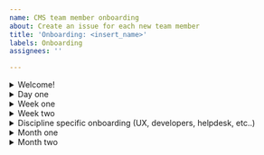 ```yaml
---
name: CMS team member onboarding
about: Create an issue for each new team member
title: 'Onboarding: <insert_name>'
labels: Onboarding
assignees: ''

---
```


<details><summary>Welcome!</summary>

# Welcome to the VFS-CMS Team! 👋
We're thrilled to have you join us on this journey! 🎆🎉🙌

Our vision is to build and maintain a best-in-class Content Management System that meets the needs of editors, application development teams, and consuming applications in order to empower our users to help Veterans.

The onboarding materials below are organized by 1) chronological time to complete (day one, week one, week two, month one); and main category (why, how, who, what). There's a lot to digest but don't worry, your delivery manager will guide you, you'll have an onboarding buddy to provide support, and we'll also introduce you to your workstream's lead to help with specific things related to your discipline (UX, DevOps, Drupal Engineering, etc). In addition, you'll have the support of the entire team, who have all gone through this process before and are eager to answer any questions that arise. Come back to this ticket any time to refresh your knowledge on a specific topic covered below.

Have fun and we look forward to getting to know you! 😊

Projected start date: <insert_here>

- Onboarding buddy (short check-in meetings the first week): <insert_here>
- Team name: <insert_here>
- Delivery manager name: <insert_here>
- Product manager name: <insert_here>
- Discipline lead name: <insert_here>

</details>

<details><summary>Day one</summary>

## Day one
### How?
- [ ] Read through our [team norms](https://docs.google.com/document/d/1cs5FePhtR0LIJi63b9ZtqT7T6dphgB584UpfEbejSOc/edit#), which will also give an overview of how we apply the [USDS playbook](https://playbook.cio.gov/) and VA.gov platform [code of conduct](https://github.com/department-of-veterans-affairs/va.gov-team/blob/master/platform/working-with-vsp/policies-work-norms/code-of-conduct.md).
### Who?
- [ ] Who is on the VFS-CMS team? Read your [team members' user manuals and copy the template to add your own](https://drive.google.com/drive/u/0/folders/195otsT1IUxi_k8oEU21TUkvEG-6p5YQj?ths).
### What?
- [ ] [Onboarding questionnaire](https://drive.google.com/drive/u/0/folders/1fYwNBBbceqRM3qXfes_KEg1QeO-Nkq0q?ths=true) (what do you already know in regards to tooling, context, history, etc)
- [ ] Contract - Discuss with your delivery manager.
- [ ] Read the [VA.gov platform mission and goals](https://github.com/department-of-veterans-affairs/va.gov-team/blob/master/platform/cms/onboarding/library/VA.gov%20Platform%20Overview%202021.pdf).

</details>

<details><summary>Week one</summary>

## Week one
The goals of this week are: 1) get background paperwork completed as quickly as possible and 2) start gaining context for what we're doing and why
- [ ] Requesting secure access to the VA systems you need: **PTEMS** paperwork is through Liberty and **VFS-CMS** paperwork through A6. If you're not sure which you should fill out, ask your delivery manager. Federal contractors are required to complete many of the same forms as federal employees.
- [ ] e-QIP, the online version of the federal standard investigation form, SF 86, will require a lot of background information. [Review page 7 of the SF 86 guide](https://www.dcsa.mil/Portals/91/Documents/pv/mbi/standard-form-sf-86-guide-for-applicants.pdf) for the list of information you'll need to collect to complete e-QIP
### Why?
- [ ] Why is VA.gov using Drupal CMS and how is our success measured? Read the [objectives and key results](https://va-gov.atlassian.net/wiki/spaces/VAGOV/pages/96698383/Product+CMS).
- [ ] [Watch the Drupal GovCon presentation about the project](https://www.youtube.com/watch?v=WN4bGjEuQdM).
- [ ] Why are Vet Centers important to Veterans? Watch the [2-minute YouTube video](https://www.youtube.com/watch?v=VMzkZNbKk1I).
- [ ] Why are VA Medical Centers changing their websites? Watch the [2-minute YouTube video](https://youtu.be/Xrv5wCv6cKY).
### How?
- [ ] [How does the VFS-CMS team work in an agile environment?](https://github.com/department-of-veterans-affairs/va.gov-team/blob/master/platform/cms/onboarding/library/sprint-best-practices.md)
- [ ] How do Agile 6, CivicActions, and Friends From The City work together on this project? Discuss with your delivery manager or product manager.

### Who?
- [ ] Ensure that your info on the [official team roster](https://va-gov.atlassian.net/wiki/spaces/VAGOV/pages/185270337/Team+Roster+2021) is correct.
- [ ] Let's start introducing you to the team and key stakeholders. If you're on a meeting where you don't know someone, feel free to kickstart an introduction. Everyone in the ecosystem is friendly and interested in connecting.
### When?
- [ ] Familiarize yourself with our team's [shared calendar](https://va-gov.atlassian.net/wiki/spaces/VAGOV/calendars) and add in any known dates. This is where we coordinate upcoming out of office (OOO). Choose "Calendar" = OOO and "Event type" = whatever is relevant.

</details>

<details><summary>Week two</summary>

## Week two
The goal for this week is to get you set up with the tools you need to be successful. We will pair you up with a buddy on the project that is in your same discipline to help inform which ones are relevant and which aren't. **The most important thing is to get set up is SOCKS** as it will give you access to our systems so try to prioritize that.
### When?
- [ ] Check your calendar for invitations to team ceremonies.
  - [ ] Scrums
  - [ ] Planning sessions
  - [ ] Refinement sessions
  - [ ] Demos
  - [ ] Retros
### What products do we support?
- [ ] [Review the editor onboarding slides](https://github.com/department-of-veterans-affairs/va.gov-team/blob/master/platform/cms/onboarding/library/https___prod.cms.va.gov_sites_default_files_2021-07_Welcome%2520to%2520the%2520new%2520VA.gov%2520CMS.pdf).
- [ ] Read the [product sheets](https://github.com/department-of-veterans-affairs/va.gov-team/raw/master/platform/cms/VA-CMS-Product-Sheets.pdf) (PDF download).

#### All team members need to review the following (note that with the exception of SOCKS, most of the tools will have been setup for you or requested by your delivery manager. This list is for you to verify along the way):
-  [ ] Github for issue tracking and document sharing
    - [ ] [VA.gov request instructions](https://github.com/department-of-veterans-affairs/github-user-requests/issues/new?labels=add-user-to-org%2C+new-user%2C+user-created&template=add-user-to-the-va-organization.md&title=ADD+USER+TO+ORG+-+%5BUSERNAME%5D) - Your delivery manager should have already requested this for you so double check with them before submitting a new request.
    - [ ] [Intro to CMS Team Github](https://github.com/department-of-veterans-affairs/va.gov-cms#readme)
    - [ ] [CMS team list](https://github.com/orgs/department-of-veterans-affairs/teams/vfs-cms-team/members) - Same as above.
    - [ ] New to Github and markdown? [Learn about writing on Github](https://docs.github.com/en/github/writing-on-github/getting-started-with-writing-and-formatting-on-github) or [watch a tutorial video](https://youtu.be/TBbtbKplUoc)
    - [ ] [Zenhub extension instructions](https://www.zenhub.com/extension) - You'll need to install this on your preferred browser.
  
- [ ] [SOCKS proxy request](https://depo-platform-documentation.scrollhelp.site/getting-started/Internal-tools-access-via-SOCKS-proxy.1821081710.html) to access some VA network tools. The VA network is required for Drupal CMS and other VA tools and usually requires a VA ID card (PIV or Smartcard). Until you get your paperwork approved and ID card, SOCKS proxy is a back door to some of these tools. This is the first priority for week two. For the request, select the label for our team, currently "cms"
   - [ ] [Request a Github personal access token first](https://docs.github.com/en/authentication/keeping-your-account-and-data-secure/creating-a-personal-access-token). You only need to do the "repo" panel in that form and leave the other panels as is. It may take a day or two for the SOCKS proxy request to be fulfilled before you can complete the rest of the SOCKS process. This can be a complex process. Post in CMS-Team Slack channel is you need help from a current member - we're happy to help.
   - [ ] Optional [Core Tunnel set up for SOCKS proxy on all browsers on Mac](https://www.youtube.com/watch?v=fSuN9LhkB5o)
   - [ ] When you have SOCKS proxy set up, contact the instructional designer for a Drupal and demo environments overview.
  
-  [ ] Tugboat demo environments
    - [ ] [Tugboat for engineers](https://github.com/department-of-veterans-affairs/va.gov-cms/blob/f4341c29ad8e998de1dac2fca0b749cdef15c923/READMES/tugboat.md)
    - [ ] [Tugboat for non-engineers](https://prod.cms.va.gov/help/demo-environments-tugboat-guides) SOCKS required

 - [ ] [VA.gov tools overview](https://depo-platform-documentation.scrollhelp.site/getting-started/Request-access-to-tools.969605215.html)
 - [ ] [Slack](https://github.com/department-of-veterans-affairs/va.gov-team/blob/master/platform/working-with-vsp/orientation/slack-requests.md) for instant messaging. Your delivery manager should have already requested this for you, but if not, view the request instructions in the link above.
    - [ ] [Review Slack etiquette](https://slack.com/blog/collaboration/etiquette-tips-in-slack).
    - [ ] Update your profiles in Slack (in the A6 and DSVA workspaces), add a calendar link
    - [ ] DM to add to appropriate Slack alias groups for the DSVA workspace
      - [ ] `@cms-engineers-group`
      - [ ] `@cms-helpdesk`
      - [ ] `@platform-cms-team`
      - [ ] `@sitewide-cms-team`
      - [ ] `@cms-devops-engineers`
    - [ ] You should be in the following slack channels:
      - [ ] A6 workspace = `#proj-vagov-team`
      - [ ] DSVA workspace = `#cms-team`
      - [ ] [This is a description of other channels](https://docs.google.com/spreadsheets/d/1_lZzectbSzs8zt4dvTFJTiPURxa0Kfp3xinYEuZdqq4/edit#gid=0) that ought to be on your radar. Note that many are going to be dependent on which workstream you're in (DevOps, Helpdesk, UX, etc.). Feel free to join whichever you think will aid you and your work.
   
- [ ] [Learn about the different Drupal environments](https://github.com/department-of-veterans-affairs/va.gov-cms/blob/f4341c29ad8e998de1dac2fca0b749cdef15c923/READMES/environments.md)
  - [ ] If you are using a non-VA laptop for development you will need [follow the instructions on Github](https://github.com/department-of-veterans-affairs/va.gov-cms/blob/master/READMES/https.md) to trust the VA Root Certificate Authority (CA) in your browser(s)
  - [ ] Drupal production environment access (SOCKS or VA network required) - ask your delivery manager, product manager, or CMS Team helpdesk to set up an administrator account for you for [prod.cms.va.gov](prod.cms.va.gov)

- [ ] [Confluence](https://va-gov.atlassian.net/wiki/spaces/VAGOV/pages/179765342/2020-2021?NO_SSR=1) for team resources and calendar

- [ ] [Google Drive](https://drive.google.com/drive/u/0/folders/0ADx85_gnl3Y4Uk9PVA?ths=true) for team documents. Generally, VA doesn't use Google products. Use Github or downloadable files when sharing with VA.

- [ ] [Trello](https://trello.com/vacmsteam) for project management

- [ ] What do I need to know about my discipline on this team (DevOps, Engineering, Helpdesk, ID, UX)? Discuss with your discipline lead.
- [ ] What applications or discipline-specific tools are needed? Discuss with your discipline lead.

</details>

<details><summary>Discipline specific onboarding (UX, developers, helpdesk, etc..)</summary>

<Keep only the discipline that applies to you below, delete the other disciplines.>

#### Onboarding for Developers
 - [ ] [Access to dev & staging to be able to replicate the SSO piece of the login experience](https://github.com/department-of-veterans-affairs/va.gov-cms/issues/5838) (SOCKS or VA access with PIV card required)
 - [ ] [Datadog](https://depo-platform-documentation.scrollhelp.site/getting-started/Request-access-to-tools.969605215.html#Requestaccesstotools-Requestaccess) to access monitoring metrics
 - [ ] Review the [VA.gov Design System](https://design.va.gov/) which includes [how to provide feedback](https://design.va.gov/documentation/feedback)

#### Onboarding for DevOps members
 - [ ] [IAM/SSO lower environment access](https://github.com/department-of-veterans-affairs/va.gov-team-sensitive/blob/master/platform/cms/cms-sso-saml-iam-login-braindump.md#testing-login)
 - [ ] [Jenkins](http://jenkins.vfs.va.gov/) (SOCKS required)
 - [ ] [Grafana](http://grafana.vfs.va.gov/login) (SOCKS required)
 - [ ] [Sentry](http://sentry.vfs.va.gov.) (SOCKS required)
 - [ ] [AWS](https://depo-platform-documentation.scrollhelp.site/getting-started/Request-access-to-tools.969605215.html#Requestaccesstotools-Requestaccess) (SOCKS required)
   - [ ] And request to be added to the `adhoc-vetsgov-devops` group.
 - [ ] sshuttle
- [ ] Contact CMS helpdesk on cms-team Slack for an administrator account on the [Drupal production environment](https://prod.cms.va.gov/) (SOCKS or VA access with PIV card required)
- [ ] [Access to dev & staging to be able to replicate the SSO piece of the login experience](https://github.com/department-of-veterans-affairs/va.gov-cms/issues/5838) (SOCKS or VA access required)

#### Onboarding for Helpdesk members
 - [ ] [Review the helpdesk Github repo](https://github.com/department-of-veterans-affairs/va.gov-team/tree/master/platform/cms/helpdesk).
 - [ ] [Review the helpdesk Google Drive](https://drive.google.com/drive/folders/1opC6DgZyBQ6uEVzIz3FWmISMLt-Y91ts).
 - [ ] [Jira Service Desk](https://va-gov.atlassian.net/jira/servicedesk/projects/VAHELP)
 - [ ] Discuss Drupal CMS account administration process with instructional designer, delivery manager or product manager
 - [ ] Get access to training, staging, and prod environments with instructional designer
 - [ ] Discuss broken links process with instructional designer
 - [ ] Discuss Jira reporting with instructional designer
 - [ ] Discuss Knowledge Base with instructional designer
 - [ ] The following trainings and additional videos can be found on the Knowledge Base on the Drupal CMS prod and lesser environments that require VA network or SOCKS proxy access. They can be watched without VA network or SOCKS access at the links below.
   - [ ] [Watch the Drupal CMS editorial experience video for all users](https://youtu.be/ju7EH0F5S4I).
   - [ ] [Watch the training video that VA Medical Center (VAMC) editors have to complete](https://youtu.be/Sowgt1rOmlE).
   - [ ] [Watch the training video that Vet Center editors have to complete](https://youtu.be/scuC5lSHZuw).

#### Onboarding for Instructional Design members
- [ ] Audio/video recording tools
- [ ] [YouTube channel for training videos](https://www.youtube.com/channel/UC5Y2p4ASQ5HdRR-pQ8RVQKQ) 
- [ ] Discuss Drupal CMS account administration process with instructional designer, delivery manager or product manager
- [ ] The following trainings and additional videos can be found on the Knowledge Base on the Drupal CMS prod and lesser environments that require VA network or SOCKS proxy access. They can be watched without VA network or SOCKS access at the links below.
   - [ ] [Watch the Drupal CMS editorial experience video for all users](https://youtu.be/ju7EH0F5S4I).
   - [ ] [Watch the training video that VA Medical Center (VAMC) editors have to complete](https://youtu.be/Sowgt1rOmlE).
   - [ ] [Watch the training video that Vet Center editors have to complete](https://youtu.be/scuC5lSHZuw).

#### Onboarding for Product Management members
 - [ ] Review [onboarding docs](https://github.com/department-of-veterans-affairs/va.gov-team/blob/master/platform/cms/onboarding/PM/)

#### Onboarding for UX members
- [ ] Attend design onboarding call 1: You are here
   - The CMS and the products we support
   - Who are our users?
   - Research
- [ ] Attend design onboarding call 2: Project history and opportunties
- [ ] Attend design onboarding call 3: Design processes
   - Wireframing elements
   - Airtable database
   - Required documentation for design at VA
- [ ] Get oriented with the stuff of design
   - Log in to make sure you have access to the design tools used on this project
   - [ ] Mural
   - [ ] Figma
   - [ ] Airtable
   - Review existing design assets to get a feel for where things are at
   - Make sure you have the following font families on your machine:
      - Lucida Grande [download from fontsgeek.com](https://fontsgeek.com/fonts/Lucida-Grande-Regular)
      - Source Sans Pro [download from Google Fonts](https://fonts.google.com/specimen/Source+Sans+Pro)
      - Bitter [download from Google Fonts](https://fonts.google.com/specimen/Bitter)
- [ ] Build empathy with our users
   - Complete a CMS simulation (you’ll need SOCKS proxy access first)
- [ ] Attend 1:1 w/ Kauff (maybe Clarence and Kev too)
   - Let’s talk about your skillsets and interests and which project initiatives you might want to take over.

</details>

<details><summary>Month one</summary>

## Month one
By this point you should have enough context and access to be able to start contributing. Work with your team to identify specific issues to focus on.
### Who?
- [ ] Who are our VA points of contact? Discuss with your delivery manager or product manager.
- [ ] Who should we know on the platform teams? Discuss with your delivery manager or product manager.
### What?
- [ ] After your background check is complete, you will get an email to get your Personal Identify Verification (PIV) card. Contact your local VA office (where you got your fingerprints taken) for information about getting your [PIV card](https://www.oit.va.gov/programs/piv/how-to.cfm?). 
  - [ ] Review a [video about the benefits of the PIV card and VA network access](https://youtu.be/6rI-i8zmOzE).
  - [ ] PIV card will help you get remote VA network access. See [VA network remote access options](https://www.oit.va.gov/resources/remote-access/index.cfm?) 
    - [ ] [Azure virtual desktop is recommended for Windows](https://www.oit.va.gov/resources/remote-access/azure-virtual-desktop/)
    - [ ] Mac users should [follow these Citrix Access Gateway (CAG) download instructions](https://docs.google.com/document/d/1_3HKMk4AXyqAoQcfF4CthEQ7uU_d1h9Tt7CPHGJ-FaM)
- [ ] [What is Drupal?](https://docs.google.com/spreadsheets/d/11ppWiIggKJh-YAWia28utZXW48tJZGCEg-sFJ6eIl9c)
- [ ] Google Analytics: [Request access to Google Analytics](https://depo-platform-documentation.scrollhelp.site/analytics-monitoring/New-Users-to-Google-Analytics.1877704964.html)
  - [ ] [Opt out](https://www.va.gov/analytics-opt-out.html) of Google Analytics collection on VA.gov.
  - [ ] [Opt out](https://depo-platform-documentation.scrollhelp.site/?internal-user-opt-out=true) of analytics for Platform's website. You will not get a confirmation message and will have to do this for every browser and every time you clear cookies.
- [ ] [View short presentations on specific topics](https://va-gov.atlassian.net/wiki/spaces/VAGOV/pages/1714094110/CMS+Topic+Dives). Topics include site alerts, release and deploy, Facility API, etc.
- [ ] [Browse the VA Drupal CMS Knowlege Base articles](https://prod.cms.va.gov/help/).

</details>

<details><summary>Month two</summary>

## Month two
### What additional tools do you need access to?
- [ ] Mainly for helpdesk folks: [CMS Support distro group](https://mim.va.gov/IdentityManagement/default.aspx)

</details>
